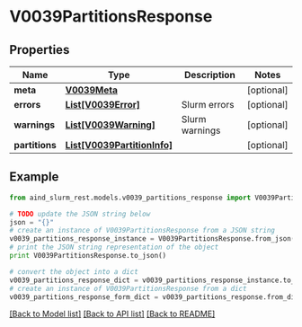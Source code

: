 # V0039PartitionsResponse


## Properties

Name | Type | Description | Notes
------------ | ------------- | ------------- | -------------
**meta** | [**V0039Meta**](V0039Meta.md) |  | [optional] 
**errors** | [**List[V0039Error]**](V0039Error.md) | Slurm errors | [optional] 
**warnings** | [**List[V0039Warning]**](V0039Warning.md) | Slurm warnings | [optional] 
**partitions** | [**List[V0039PartitionInfo]**](V0039PartitionInfo.md) |  | [optional] 

## Example

```python
from aind_slurm_rest.models.v0039_partitions_response import V0039PartitionsResponse

# TODO update the JSON string below
json = "{}"
# create an instance of V0039PartitionsResponse from a JSON string
v0039_partitions_response_instance = V0039PartitionsResponse.from_json(json)
# print the JSON string representation of the object
print V0039PartitionsResponse.to_json()

# convert the object into a dict
v0039_partitions_response_dict = v0039_partitions_response_instance.to_dict()
# create an instance of V0039PartitionsResponse from a dict
v0039_partitions_response_form_dict = v0039_partitions_response.from_dict(v0039_partitions_response_dict)
```
[[Back to Model list]](../README.md#documentation-for-models) [[Back to API list]](../README.md#documentation-for-api-endpoints) [[Back to README]](../README.md)


